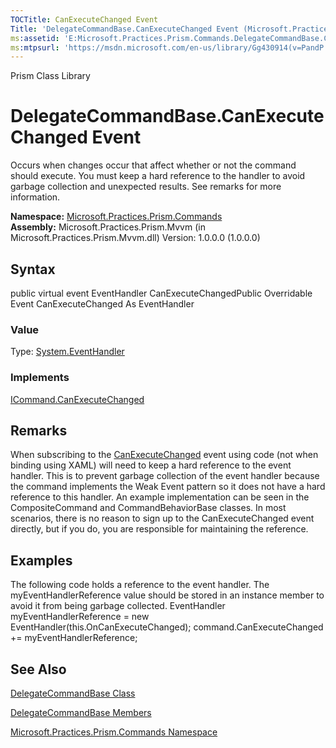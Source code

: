 ```yaml
---
TOCTitle: CanExecuteChanged Event
Title: 'DelegateCommandBase.CanExecuteChanged Event (Microsoft.Practices.Prism.Commands)'
ms:assetid: 'E:Microsoft.Practices.Prism.Commands.DelegateCommandBase.CanExecuteChanged'
ms:mtpsurl: 'https://msdn.microsoft.com/en-us/library/Gg430914(v=PandP.50)'
---
```


Prism Class Library

DelegateCommandBase.CanExecuteChanged Event
===============================================

Occurs when changes occur that affect whether or not the command should execute. You must keep a hard reference to the handler to avoid garbage collection and unexpected results. See remarks for more information.

**Namespace:** [Microsoft.Practices.Prism.Commands](https://msdn.microsoft.com/library/microsoft.practices.prism.commands)
**Assembly:** Microsoft.Practices.Prism.Mvvm (in Microsoft.Practices.Prism.Mvvm.dll) Version: 1.0.0.0 (1.0.0.0)

## Syntax


public virtual event EventHandler CanExecuteChangedPublic Overridable Event CanExecuteChanged As EventHandler
### Value

Type: [System.EventHandler](http://msdn.microsoft.com/en-us/library/xhb70ccc)
### Implements

[ICommand.CanExecuteChanged](http://msdn.microsoft.com/en-us/library/ms523106)

Remarks
-------

 When subscribing to the [CanExecuteChanged](http://msdn.microsoft.com/en-us/library/ms523106) event using code (not when binding using XAML) will need to keep a hard reference to the event handler. This is to prevent garbage collection of the event handler because the command implements the Weak Event pattern so it does not have a hard reference to this handler. An example implementation can be seen in the CompositeCommand and CommandBehaviorBase classes. In most scenarios, there is no reason to sign up to the CanExecuteChanged event directly, but if you do, you are responsible for maintaining the reference.

Examples
--------

<span id="exampleToggle"></span> The following code holds a reference to the event handler. The myEventHandlerReference value should be stored in an instance member to avoid it from being garbage collected. EventHandler myEventHandlerReference = new EventHandler(this.OnCanExecuteChanged); command.CanExecuteChanged += myEventHandlerReference;

See Also
--------


[DelegateCommandBase Class](https://msdn.microsoft.com/library/microsoft.practices.prism.commands.delegatecommandbase)

[DelegateCommandBase Members](https://msdn.microsoft.com/allmembers.t:microsoft.practices.prism.commands.delegatecommandbase)

[Microsoft.Practices.Prism.Commands Namespace](https://msdn.microsoft.com/library/microsoft.practices.prism.commands)
